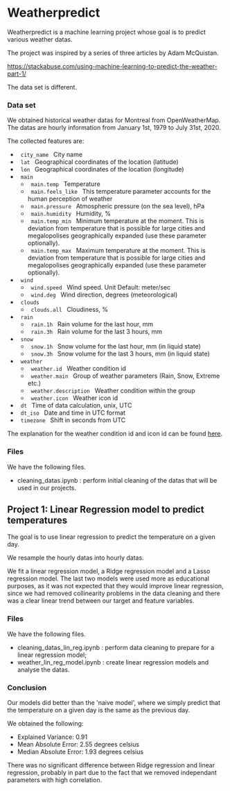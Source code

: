 # Weatherpredict

Weatherpredict is a machine learning project whose goal is to predict various weather datas. 

The project was inspired by a series of three articles by Adam McQuistan.

<https://stackabuse.com/using-machine-learning-to-predict-the-weather-part-1/>

The data set is different.

### Data set 

We obtained historical weather datas for Montreal from OpenWeatherMap. 
The datas are hourly information from January 1st, 1979 to July 31st, 2020. 

The collected features are: 

- <code> city_name </code> City name
- <code> lat </code> Geographical coordinates of the location (latitude)
- <code> lon </code> Geographical coordinates of the location (longitude)
- <code> main </code>
    - <code> main.temp </code> Temperature
    - <code> main.feels_like </code> This temperature parameter accounts for the human perception of weather
    - <code> main.pressure </code> Atmospheric pressure (on the sea level), hPa
    - <code> main.humidity </code> Humidity, %
    - <code> main.temp_min </code> Minimum temperature at the moment. This is deviation from temperature that is possible for large cities and megalopolises geographically expanded (use these parameter optionally).
    - <code> main.temp_max </code> Maximum temperature at the moment. This is deviation from temperature that is possible for large cities and megalopolises geographically expanded (use these parameter optionally).
- <code> wind </code>
    - <code> wind.speed </code> Wind speed. Unit Default: meter/sec
    - <code> wind.deg </code> Wind direction, degrees (meteorological)
- <code> clouds </code>
    - <code> clouds.all </code> Cloudiness, %
- <code> rain </code>
    - <code> rain.1h </code> Rain volume for the last hour, mm
    - <code> rain.3h </code> Rain volume for the last 3 hours, mm
- <code> snow </code>
    - <code> snow.1h </code> Snow volume for the last hour, mm (in liquid state)
    - <code> snow.3h </code> Snow volume for the last 3 hours, mm (in liquid state)
- <code> weather </code> 
    - <code> weather.id </code> Weather condition id
    - <code> weather.main </code> Group of weather parameters (Rain, Snow, Extreme etc.)
    - <code> weather.description </code> Weather condition within the group
    - <code> weather.icon </code> Weather icon id
- <code> dt </code> Time of data calculation, unix, UTC
- <code> dt_iso </code> Date and time in UTC format
- <code> timezone </code> Shift in seconds from UTC

The explanation for the weather condition id and icon id can be found [here](https://openweathermap.org/weather-conditions).

### Files 

We have the following files. 

* cleaning_datas.ipynb : perform initial cleaning of the datas that will be used in our projects. 

## Project 1: Linear Regression model to predict temperatures

The goal is to use linear regression to predict the temperature on a given day.

We resample the hourly datas into hourly datas. 

We fit a linear regression model, a Ridge regression model and a Lasso regression model. The last two models were used more as educational purposes, as it was not expected that they would improve linear regression, since we had removed collinearity problems in the data cleaning and there was a clear linear trend between our target and feature variables.  

### Files 

We have the following files. 

* cleaning_datas_lin_reg.ipynb : perform data cleaning to prepare for a linear regression model;
* weather_lin_reg_model.ipynb : create linear regression models and analyse the datas. 
	
### Conclusion 

Our models did better than the 'naive model', where we simply predict that the temperature on a given day is the same as the previous day. 

We obtained the following: 

 - Explained Variance: 0.91
 - Mean Absolute Error: 2.55 degrees celsius
 - Median Absolute Error: 1.93 degrees celsius

There was no significant difference between Ridge regression and linear regression, probably 
in part due to the fact that we removed independant parameters with high correlation. 
